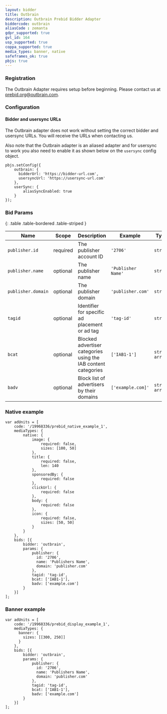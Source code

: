 ```yaml
---
layout: bidder
title: Outbrain
description: Outbrain Prebid Bidder Adapter
biddercode: outbrain
aliasCode : zemanta
gdpr_supported: true
gvl_id: 164
usp_supported: true
coppa_supported: true
media_types: banner, native
safeframes_ok: true
pbjs: true
---
```


### Registration

The Outbrain Adapter requires setup before beginning. Please contact us at prebid.org@outbrain.com.

### Configuration

#### Bidder and usersync URLs

The Outbrain adapter does not work without setting the correct bidder and usersync URLs.
You will receive the URLs when contacting us.

Also note that the Outbrain adapter is an aliased adapter and for usersync to work you also need to enable it as shown below 
on the `usersync` config object.
```
pbjs.setConfig({
    outbrain: {
      bidderUrl: 'https://bidder-url.com',
      usersyncUrl: 'https://usersync-url.com'
    },
    userSync: {
        aliasSyncEnabled: true
    }
});
```

### Bid Params

{: .table .table-bordered .table-striped }

| Name               | Scope    | Description                                                    | Example            | Type           |
|--------------------|----------|----------------------------------------------------------------|--------------------|----------------|
| `publisher.id`     | required | The publisher account ID                                       | `'2706'`           | `string`       |
| `publisher.name`   | optional | The publisher name                                             | `'Publisher Name'` | `string`       |
| `publisher.domain` | optional | The publisher domain                                           | `'publisher.com'`  | `string`       |
| `tagid`            | optional | Identifier for specific ad placement or ad tag                 | `'tag-id'`         | `string`       |
| `bcat`             | optional | Blocked advertiser categories using the IAB content categories | `['IAB1-1']`       | `string array` |
| `badv`             | optional | Block list of advertisers by their domains                     | `['example.com]'`  | `string array` |

### Native example

```
var adUnits = [
    code: '/19968336/prebid_native_example_1',
    mediaTypes: {
        native: {
            image: {
                required: false,
                sizes: [100, 50]
            },
            title: {
                required: false,
                len: 140
            },
            sponsoredBy: {
                required: false
            },
            clickUrl: {
                required: false
            },
            body: {
                required: false
            },
            icon: {
                required: false,
                sizes: [50, 50]
            }
        }
    },
    bids: [{
        bidder: 'outbrain',
        params: {
            publisher: {
              id: '2706',
              name: 'Publishers Name',
              domain: 'publisher.com'
            },
            tagid: 'tag-id',
            bcat: ['IAB1-1'],
            badv: ['example.com']
        }
    }]
];
```

### Banner example
```
var adUnits = [
    code: '/19968336/prebid_display_example_1',
    mediaTypes: {
      banner: {
        sizes: [[300, 250]]
      } 
    },
    bids: [{
        bidder: 'outbrain',
        params: {
            publisher: {
              id: '2706',
              name: 'Publishers Name',
              domain: 'publisher.com'
            },
            tagid: 'tag-id',
            bcat: ['IAB1-1'],
            badv: ['example.com']
        }
    }]
];
```
